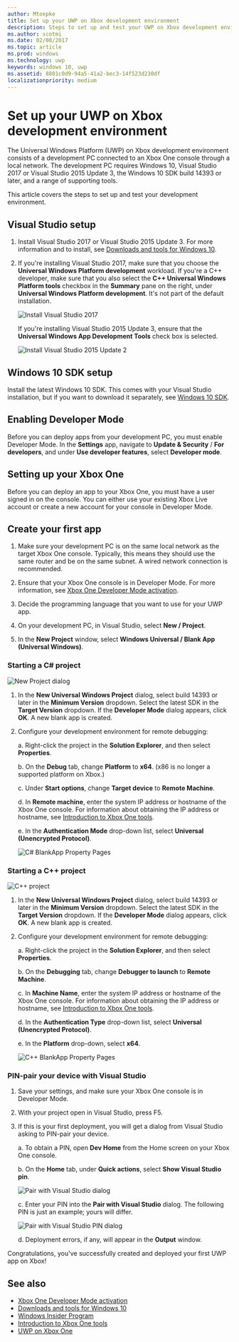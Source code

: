 ```yaml
---
author: Mtoepke
title: Set up your UWP on Xbox development environment
description: Steps to set up and test your UWP on Xbox development environment.
ms.author: scotmi
ms.date: 02/08/2017
ms.topic: article
ms.prod: windows
ms.technology: uwp
keywords: windows 10, uwp
ms.assetid: 8801c0d9-94a5-41a2-bec3-14f523d230df
localizationpriority: medium
---
```


# Set up your UWP on Xbox development environment

The Universal Windows Platform (UWP) on Xbox development environment consists of a development PC connected to an Xbox One console through a local network.
The development PC requires Windows 10, Visual Studio 2017 or Visual Studio 2015 Update 3, the Windows 10 SDK build 14393 or later, and a range of supporting tools.


This article covers the steps to set up and test your development environment.

## Visual Studio setup

1. Install Visual Studio 2017 or Visual Studio 2015 Update 3. For more information and to install, see [Downloads and tools for Windows 10](https://dev.windows.com/downloads).

2. If you're installing Visual Studio 2017, make sure that you choose the **Universal Windows Platform development** workload. If you're a C++ developer, make sure that you also select the **C++ Universal Windows Platform tools** checkbox in the **Summary** pane on the right, under **Universal Windows Platform development**. It's not part of the default installation.

    ![Install Visual Studio 2017](images/development-environment-setup-1.png)

    If you're installing Visual Studio 2015 Update 3, ensure that the **Universal Windows App Development Tools** check box is selected.

    ![Install Visual Studio 2015 Update 2](images/vs_install_tools.png)

## Windows 10 SDK setup

Install the latest Windows 10 SDK. This comes with your Visual Studio installation, but if you want to download it separately, see [Windows 10 SDK](https://developer.microsoft.com/windows/downloads/windows-10-sdk).

<!-- > [!IMPORTANT]
> You need to install the latest SDK, but you do _not_ need to install the latest Windows Insider Preview release of the operating system. -->

## Enabling Developer Mode

Before you can deploy apps from your development PC, you must enable Developer Mode. In the **Settings** app, navigate to **Update & Security** / **For developers**, and under **Use developer features**, select **Developer mode**.

## Setting up your Xbox One

Before you can deploy an app to your Xbox One, you must have a user signed in on the console. 
You can either use your existing Xbox Live account or create a new account for your console in Developer Mode. 

## Create your first app

1. Make sure your development PC is on the same local network as the target Xbox One console. Typically, this means they should use the same router and be on the same subnet. A wired network connection is recommended.

2. Ensure that your Xbox One console is in Developer Mode.  For more information, see [Xbox One Developer Mode activation](devkit-activation.md).

3. Decide the programming language that you want to use for your UWP app.

4. On your development PC, in Visual Studio, select **New / Project**.

5. In the **New Project** window, select **Windows Universal / Blank App (Universal Windows)**.

### Starting a C# project

  ![New Project dialog](images/development-environment-setup-2.png)

1. In the **New Universal Windows Project** dialog, select build 14393 or later in the **Minimum Version** dropdown. Select the latest SDK in the **Target Version** dropdown. If the **Developer Mode** dialog appears, click **OK**. A new blank app is created.

2. Configure your development environment for remote debugging:

    a. Right-click the project in the **Solution Explorer**, and then select **Properties**.

    b. On the **Debug** tab, change **Platform** to **x64**. (x86 is no longer a supported platform on Xbox.)

    c. Under **Start options**, change **Target device** to **Remote Machine**.

    d. In **Remote machine**, enter the system IP address or hostname of the Xbox One console. For information about obtaining the IP address or hostname, see [Introduction to Xbox One tools](introduction-to-xbox-tools.md).

    e. In the **Authentication Mode** drop-down list, select **Universal (Unencrypted Protocol)**.

    ![C# BlankApp Property Pages](images/vs_remote.jpg)

### Starting a C++ project

  ![C++ project](images/development-environment-setup-3.png)

1. In the **New Universal Windows Project** dialog, select build 14393 or later in the **Minimum Version** dropdown. Select the latest SDK in the **Target Version** dropdown. If the **Developer Mode** dialog appears, click **OK**. A new blank app is created.

2. Configure your development environment for remote debugging:

   a. Right-click the project in the **Solution Explorer**, and then select **Properties**.

   b. On the **Debugging** tab, change **Debugger to launch** to **Remote Machine**.

   c. In **Machine Name**, enter the system IP address or hostname of the Xbox One console. For information about obtaining the IP address or hostname, see [Introduction to Xbox One tools](introduction-to-xbox-tools.md).

   d. In the **Authentication Type** drop-down list, select **Universal (Unencrypted Protocol)**.

   e. In the **Platform** drop-down, select **x64**.

    ![C++ BlankApp Property Pages](images/development-environment-setup-4.png)

### PIN-pair your device with Visual Studio

1. Save your settings, and make sure your Xbox One console is in Developer Mode.

2. With your project open in Visual Studio, press F5.

3. If this is your first deployment, you will get a dialog from Visual Studio asking to PIN-pair your device.

    a. To obtain a PIN, open **Dev Home** from the Home screen on your Xbox One console.

    b. On the **Home** tab, under **Quick actions**, select **Show Visual Studio pin**.
  
    ![Pair with Visual Studio dialog](images/development-environment-setup-5.png)

    c. Enter your PIN into the **Pair with Visual Studio** dialog. The following PIN is just an example; yours will differ.

    ![Pair with Visual Studio PIN dialog](images/devhome_pin.png)

    d. Deployment errors, if any, will appear in the **Output** window.

Congratulations, you've successfully created and deployed your first UWP app on Xbox!

## See also
- [Xbox One Developer Mode activation](devkit-activation.md)  
- [Downloads and tools for Windows 10](https://dev.windows.com/downloads)  
- [Windows Insider Program](http://go.microsoft.com/fwlink/?LinkId=780552)  
- [Introduction to Xbox One tools](introduction-to-xbox-tools.md) 
- [UWP on Xbox One](index.md)